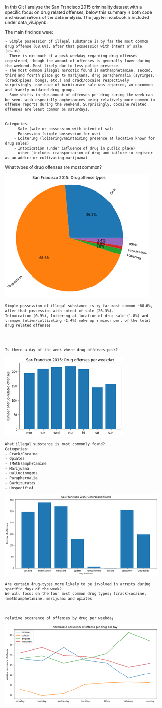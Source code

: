 

In this Git I analyse the San Francisco 2015 criminality dataset with a specific focus on drug related offenses, below this summary is both code and visualisations of the data analysis. The jupyter notebook is included under data_vis.ipynb.


The main findings were:

    - Simple possession of illegal substance is by far the most common drug offense (68.6%), after that possession with intent of sale (26.3%)
    - There is not much of a peak weekday regarding drug offenses registered, though the amount of offenses is generally lower during the weekend. Most likely due to less police presence.
    - The most common illegal narcotic found is methamphetamine, second, third and fourth place go to marijuana, drug paraphernalia (syringes, (crack)pipes, bongs, etc.) and crack/cocaine respectively. Surprisingly, one case of barbiturate sale was reported, an uncommon and frankly outdated drug group.
    - Some shifts in the amount of offenses per drug during the week can be seen, with especially amphetamines being relatively more common in offense reports during the weekend. Surprisingly, cocaine related offenses are least common on saturdays. 

    
    Categories:
    	- Sale (sale or possession with intent of sale
    	- Possession (simple possession for use)
    	- Loitering (loitering/maintaining presence at location known for drug sales)
    	- Intoxication (under influence of drug in public place)
    	- Other (includes transportation of drug and failure to register as an addict or cultivating marijuana)
    

    
What types of drug offenses are most common?
      



![png](/data_vis/output_3_1.png)


    
    Simple possession of illegal substance is by far most common ~68.6%, after that possession with intent of sale (26.3%).
    Intoxication (0.9%), loitering at location of drug sale (1.8%) and transportation/cultivating (2.4%) make up a minor part of the total drug related offenses




    Is there a day of the week where drug-offenses peak?








![png](/data_vis/output_4_2.png)



    What illegal substance is most commonly found?
    Categories:
    - Crack/Cocaine
    - Opiates
    - (Meth)amphetamine
    - Marijuana
    - Hallucinogens
    - Paraphernalia
    - Barbiturates
    - Unspecified


![png](/data_vis/output_7_1.png)




    Are certain drug-types more likely to be involved in arrests during specific days of the week?
    We will focus on the four most common drug types; (crack)cocaine, (meth)amphetamine, marijuana and opiates



    relative occurence of offenses by drug per weekday



![png](/data_vis/output_10_1.png)

